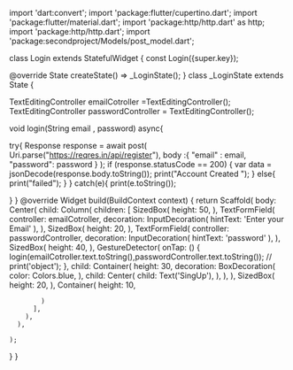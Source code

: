import 'dart:convert';
import 'package:flutter/cupertino.dart';
import 'package:flutter/material.dart';
import 'package:http/http.dart' as http;
import 'package:http/http.dart';
import 'package:secondproject/Models/post_model.dart';

class Login extends StatefulWidget {
  const Login({super.key});

  @override
  State<Login> createState() => _LoginState();
}
class _LoginState extends State<Login> {

TextEditingController emailCotroller =TextEditingController();
TextEditingController passwordController = TextEditingController();

void login(String email , password) async{

  try{
     Response response = await post(
      Uri.parse("https://reqres.in/api/register"),
      body :{
        "email" : email,
        "password": password
      }
     );
         if (response.statusCode == 200) {
             var data = jsonDecode(response.body.toString());
          print("Account Created ");
         }
         else{
          print("failed");
         }
  }
  catch(e){
    print(e.toString());

  }
}
  @override
  Widget build(BuildContext context) {
    return Scaffold(
      body: Center(
        child: Column(
          children: [
             SizedBox(
              height: 50,
            ),
            TextFormField(
              controller: emailCotroller,
              decoration: InputDecoration(
                hintText: 'Enter your Email'
              ),
            ),
            SizedBox(
              height: 20,
            ),
              TextFormField(
              controller: passwordController,
              decoration: InputDecoration(
                hintText: 'password'
              ),
            ),
              SizedBox(
              height: 40,
            ),
            GestureDetector(
              onTap: () {
                login(emailCotroller.text.toString(),passwordController.text.toString());
               // print('object');
              },
              child: Container(
                height: 30,
                decoration: BoxDecoration(
                  color: Colors.blue,
                ),
                child: Center(
                  child: Text('SingUp'),
                ),
              ),
            ),
            SizedBox(
              height: 20,
            ),
            Container(
              height: 10,
            
            )
          ],
        ),
      ),
    
    );
  }
}


